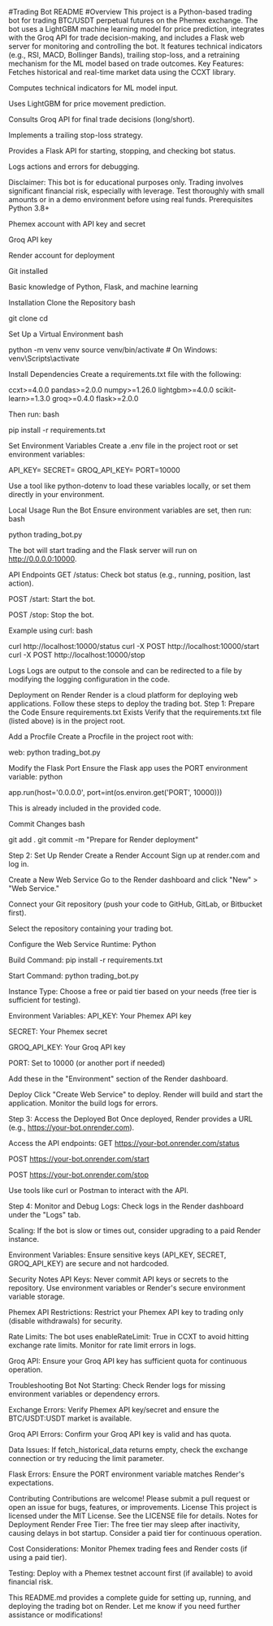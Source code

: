 #Trading Bot README
#Overview
This project is a Python-based trading bot for trading BTC/USDT perpetual futures on the Phemex exchange. The bot uses a LightGBM machine learning model for price prediction, integrates with the Groq API for trade decision-making, and includes a Flask web server for monitoring and controlling the bot. It features technical indicators (e.g., RSI, MACD, Bollinger Bands), trailing stop-loss, and a retraining mechanism for the ML model based on trade outcomes.
Key Features:
Fetches historical and real-time market data using the CCXT library.

Computes technical indicators for ML model input.

Uses LightGBM for price movement prediction.

Consults Groq API for final trade decisions (long/short).

Implements a trailing stop-loss strategy.

Provides a Flask API for starting, stopping, and checking bot status.

Logs actions and errors for debugging.

Disclaimer: This bot is for educational purposes only. Trading involves significant financial risk, especially with leverage. Test thoroughly with small amounts or in a demo environment before using real funds.
Prerequisites
Python 3.8+

Phemex account with API key and secret

Groq API key

Render account for deployment

Git installed

Basic knowledge of Python, Flask, and machine learning

Installation
Clone the Repository
bash

git clone <your-repository-url>
cd <repository-directory>

Set Up a Virtual Environment
bash

python -m venv venv
source venv/bin/activate  # On Windows: venv\Scripts\activate

Install Dependencies
Create a requirements.txt file with the following:

ccxt>=4.0.0
pandas>=2.0.0
numpy>=1.26.0
lightgbm>=4.0.0
scikit-learn>=1.3.0
groq>=0.4.0
flask>=2.0.0

Then run:
bash

pip install -r requirements.txt

Set Environment Variables
Create a .env file in the project root or set environment variables:

API_KEY=<your-phemex-api-key>
SECRET=<your-phemex-secret>
GROQ_API_KEY=<your-groq-api-key>
PORT=10000

Use a tool like python-dotenv to load these variables locally, or set them directly in your environment.

Local Usage
Run the Bot
Ensure environment variables are set, then run:
bash

python trading_bot.py

The bot will start trading and the Flask server will run on http://0.0.0.0:10000.

API Endpoints
GET /status: Check bot status (e.g., running, position, last action).

POST /start: Start the bot.

POST /stop: Stop the bot.

Example using curl:
bash

curl http://localhost:10000/status
curl -X POST http://localhost:10000/start
curl -X POST http://localhost:10000/stop

Logs
Logs are output to the console and can be redirected to a file by modifying the logging configuration in the code.

Deployment on Render
Render is a cloud platform for deploying web applications. Follow these steps to deploy the trading bot.
Step 1: Prepare the Code
Ensure requirements.txt Exists
Verify that the requirements.txt file (listed above) is in the project root.

Add a Procfile
Create a Procfile in the project root with:

web: python trading_bot.py

Modify the Flask Port
Ensure the Flask app uses the PORT environment variable:
python

app.run(host='0.0.0.0', port=int(os.environ.get('PORT', 10000)))

This is already included in the provided code.

Commit Changes
bash

git add .
git commit -m "Prepare for Render deployment"

Step 2: Set Up Render
Create a Render Account
Sign up at render.com and log in.

Create a New Web Service
Go to the Render dashboard and click "New" > "Web Service."

Connect your Git repository (push your code to GitHub, GitLab, or Bitbucket first).

Select the repository containing your trading bot.

Configure the Web Service
Runtime: Python

Build Command: pip install -r requirements.txt

Start Command: python trading_bot.py

Instance Type: Choose a free or paid tier based on your needs (free tier is sufficient for testing).

Environment Variables:
API_KEY: Your Phemex API key

SECRET: Your Phemex secret

GROQ_API_KEY: Your Groq API key

PORT: Set to 10000 (or another port if needed)

Add these in the "Environment" section of the Render dashboard.

Deploy
Click "Create Web Service" to deploy. Render will build and start the application. Monitor the build logs for errors.

Step 3: Access the Deployed Bot
Once deployed, Render provides a URL (e.g., https://your-bot.onrender.com).

Access the API endpoints:
GET https://your-bot.onrender.com/status

POST https://your-bot.onrender.com/start

POST https://your-bot.onrender.com/stop

Use tools like curl or Postman to interact with the API.

Step 4: Monitor and Debug
Logs: Check logs in the Render dashboard under the "Logs" tab.

Scaling: If the bot is slow or times out, consider upgrading to a paid Render instance.

Environment Variables: Ensure sensitive keys (API_KEY, SECRET, GROQ_API_KEY) are secure and not hardcoded.

Security Notes
API Keys: Never commit API keys or secrets to the repository. Use environment variables or Render's secure environment variable storage.

Phemex API Restrictions: Restrict your Phemex API key to trading only (disable withdrawals) for security.

Rate Limits: The bot uses enableRateLimit: True in CCXT to avoid hitting exchange rate limits. Monitor for rate limit errors in logs.

Groq API: Ensure your Groq API key has sufficient quota for continuous operation.

Troubleshooting
Bot Not Starting: Check Render logs for missing environment variables or dependency errors.

Exchange Errors: Verify Phemex API key/secret and ensure the BTC/USDT:USDT market is available.

Groq API Errors: Confirm your Groq API key is valid and has quota.

Data Issues: If fetch_historical_data returns empty, check the exchange connection or try reducing the limit parameter.

Flask Errors: Ensure the PORT environment variable matches Render's expectations.

Contributing
Contributions are welcome! Please submit a pull request or open an issue for bugs, features, or improvements.
License
This project is licensed under the MIT License. See the LICENSE file for details.
Notes for Deployment
Render Free Tier: The free tier may sleep after inactivity, causing delays in bot startup. Consider a paid tier for continuous operation.

Cost Considerations: Monitor Phemex trading fees and Render costs (if using a paid tier).

Testing: Deploy with a Phemex testnet account first (if available) to avoid financial risk.

This README.md provides a complete guide for setting up, running, and deploying the trading bot on Render. Let me know if you need further assistance or modifications!

